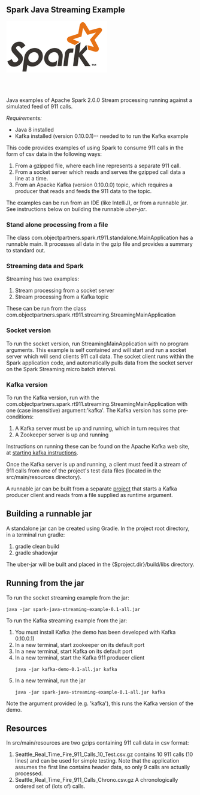 ## Spark Java Streaming Example
![Alt text](images/spark-logo-trademark.png)


<br/>
</br>
<p>
Java examples of Apache Spark 2.0.0 Stream processing running against a simulated feed of 911 calls. 
</p>

<i>Requirements:</i>
* Java 8 installed
* Kafka installed (version 0.10.0.1)-- needed to to run the Kafka example

This code provides examples of using Spark to consume 911 calls in the form of csv data in the following ways:

1. From a gzipped file, where each line represents a separate 911 call.
2. From a socket server which reads and serves the gzipped call data a line at a time.
3. From an Apacke Kafka (version 0.10.0.0) topic, which requires a producer that reads and feeds the 911 data to the topic.

The examples can be run from an IDE (like IntelliJ), or from a runnable jar. See instructions below on building the runnable <i>uber-jar</i>.

### Stand alone processing from a file
The class com.objectpartners.spark.rt911.standalone.MainApplication has a runnable main. It processes all data in the gzip file and provides a summary to standard out.

### Streaming data and Spark
Streaming has two examples:

1. Stream processing from a socket server
2. Stream processing from a Kafka topic

These can be run from the class com.objectpartners.spark.rt911.streaming.StreamingMainApplication

### Socket version

To run the socket version, run StreamingMainApplication with no program arguments. This example is self contained and will
start and run a socket server which will send clients 911 call data. The socket client runs within the Spark application code,
and automatically pulls data from the socket server on the Spark Streaming micro batch interval.

### Kafka version

To run the Kafka version, run with the com.objectpartners.spark.rt911.streaming.StreamingMainApplication with one (case insensitive) argument:'kafka'. 
The Kafka version has some pre-conditions:

1. A Kafka server must be up and running, which in turn requires that
2. A Zookeeper server is up and running

Instructions on running these can be found on the Apache Kafka web site, at <a href="http://kafka.apache.org/documentation.html#quickstart" target="_blank">starting kafka instructions</a>.

Once the Kafka server is up and running, a client must feed it a stream of 911 calls from one of the project's test data files (located in the src/main/resources directory).

A runnable jar can be built from a separate [project](https://github.com/waldmark/kafka-demo) that starts a Kafka producer client and reads from a file supplied as runtime argument. 

## Building a runnable jar
A standalone jar can be created using Gradle. In the project root directory, in a terminal run gradle:

1. gradle clean build
2. gradle shadowjar

The uber-jar will be built and placed in the {$project.dir}/build/libs directory.

## Running from the jar
To run the socket streaming example from the jar:
<pre><code>java -jar spark-java-streaming-example-0.1-all.jar</code></pre>

To run the Kafka streaming example from the jar:

1. You must install Kafka (the demo has been developed with Kafka 0.10.0.1)
2. In a new terminal, start zookeeper on its default port
3. In a new terminal, start Kafka on its default port
4. In a new terminal, start the Kafka 911 producer client
    <pre><code>java -jar kafka-demo-0.1-all.jar kafka</code></pre>
5. In a new terminal, run the jar
    <pre><code>java -jar spark-java-streaming-example-0.1-all.jar kafka</code></pre>
    
Note the argument provided (e.g. 'kafka'), this runs the Kafka version of the demo.


## Resources
In src/main/resources are two gzips containing 911 call data in csv format:

1. Seattle_Real_Time_Fire_911_Calls_10_Test.csv.gz contains 10 911 calls (10 lines) and can be used for simple testing.
    Note that the application assumes the first line contains header data, so only 9 calls are actually processed.
2. Seattle_Real_Time_Fire_911_Calls_Chrono.csv.gz 
    A chronologically ordered set of (lots of) calls.
    










 

